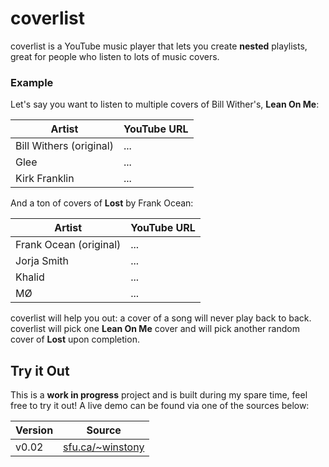 # coverlist

coverlist is a YouTube music player that lets you create **nested** playlists, great for people who listen to lots of music covers.

### Example
Let's say you want to listen to multiple covers of Bill Wither's,  **Lean On Me**:

| Artist | YouTube URL |
| --- | --- |
|Bill Withers (original)|...|
|Glee|...|
|Kirk Franklin|...|

And a ton of covers of **Lost** by Frank Ocean:

| Artist | YouTube URL |
| --- | --- |
|Frank Ocean (original)|...|
|Jorja Smith|...|
|Khalid|...|
|MØ|...|

coverlist will help you out: a cover of a song will never play back to back. 
coverlist will pick one **Lean On Me** cover and will pick another random cover of **Lost** upon completion.

## Try it Out

This is a **work in progress** project and is built during my spare time, feel free to try it out! A live demo can be found via one of the sources below:

| Version | Source |
| ------ | ------ |
| v0.02 | [sfu.ca/~winstony](http://www.sfu.ca/~winstony/coverlist/coverlist.html) |
